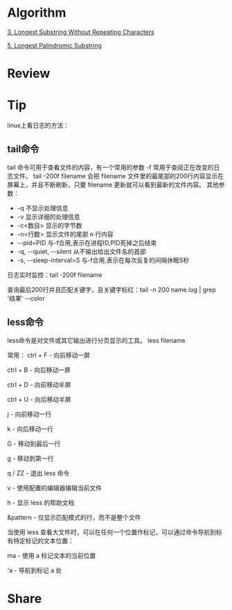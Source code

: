 # Algorithm

[3. Longest Substring Without Repeating Characters](https://www.jianshu.com/p/bf1ecee43a94)

[5. Longest Palindromic Substring](https://www.jianshu.com/p/2fd36b813198)

# Review

# Tip

linux上看日志的方法：

## tail命令

tail 命令可用于查看文件的内容，有一个常用的参数 -f 常用于查阅正在改变的日志文件。
tail -200f filename 会把 filename 文件里的最尾部的200行内容显示在屏幕上，并且不断刷新，只要 filename 更新就可以看到最新的文件内容。
其他参数：

- -q 不显示处理信息
- -v 显示详细的处理信息
- -c<数目> 显示的字节数
- -n<行数> 显示文件的尾部 n 行内容
- --pid=PID 与-f合用,表示在进程ID,PID死掉之后结束
- -q, --quiet, --silent 从不输出给出文件名的首部
- -s, --sleep-interval=S 与-f合用,表示在每次反复的间隔休眠S秒

日志实时监控：tail -200f filename

查询最后200行并且匹配关键字，且关键字标红：tail -n 200 name.log | grep '结果' --color

## less命令

less命令是对文件或其它输出进行分页显示的工具。
less filename

常用：
ctrl + F - 向前移动一屏

ctrl + B - 向后移动一屏

ctrl + D - 向前移动半屏

ctrl + U - 向后移动半屏

j - 向前移动一行

k - 向后移动一行

G - 移动到最后一行

g - 移动到第一行

q / ZZ - 退出 less 命令

v - 使用配置的编辑器编辑当前文件

h - 显示 less 的帮助文档

&pattern - 仅显示匹配模式的行，而不是整个文件

当使用 less 查看大文件时，可以在任何一个位置作标记，可以通过命令导航到标有特定标记的文本位置：

ma - 使用 a 标记文本的当前位置

'a - 导航到标记 a 处

# Share
